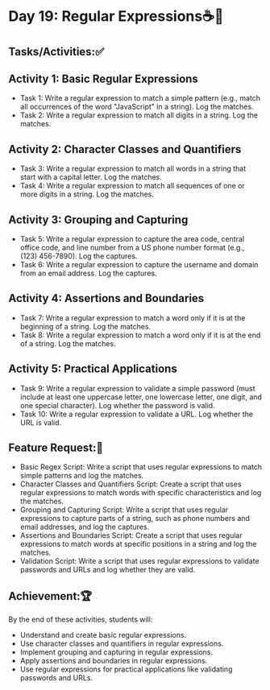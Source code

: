 # Day 19: Regular Expressions☕🚀
## Tasks/Activities:✅
## Activity 1: Basic Regular Expressions

- Task 1: Write a regular expression to match a simple pattern (e.g., match all occurrences of the word "JavaScript" in a string). Log the matches.
- Task 2: Write a regular expression to match all digits in a string. Log the matches.
## Activity 2: Character Classes and Quantifiers

- Task 3: Write a regular expression to match all words in a string that start with a capital letter. Log the matches.
- Task 4: Write a regular expression to match all sequences of one or more digits in a string. Log the matches.
## Activity 3: Grouping and Capturing

- Task 5: Write a regular expression to capture the area code, central office code, and line number from a US phone number format (e.g., (123) 456-7890). Log the captures.
- Task 6: Write a regular expression to capture the username and domain from an email address. Log the captures.
## Activity 4: Assertions and Boundaries

- Task 7: Write a regular expression to match a word only if it is at the beginning of a string. Log the matches.
- Task 8: Write a regular expression to match a word only if it is at the end of a string. Log the matches.
## Activity 5: Practical Applications

- Task 9: Write a regular expression to validate a simple password (must include at least one uppercase letter, one lowercase letter, one digit, and one special character). Log whether the password is valid.
- Task 10: Write a regular expression to validate a URL. Log whether the URL is valid.
## Feature Request:📲
- Basic Regex Script: Write a script that uses regular expressions to match simple patterns and log the matches.
- Character Classes and Quantifiers Script: Create a script that uses regular expressions to match words with specific characteristics and log the matches.
- Grouping and Capturing Script: Write a script that uses regular expressions to capture parts of a string, such as phone numbers and email addresses, and log the captures.
- Assertions and Boundaries Script: Create a script that uses regular expressions to match words at specific positions in a string and log the matches.
- Validation Script: Write a script that uses regular expressions to validate passwords and URLs and log whether they are valid.
## Achievement:🏆
By the end of these activities, students will:

- Understand and create basic regular expressions.
- Use character classes and quantifiers in regular expressions.
- Implement grouping and capturing in regular expressions.
- Apply assertions and boundaries in regular expressions.
- Use regular expressions for practical applications like validating passwords and URLs.
